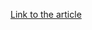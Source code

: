 [Link to the article](https://www.akamai.com/blog/security/2021-volumetric-ddos-attacks-rising-fast)
